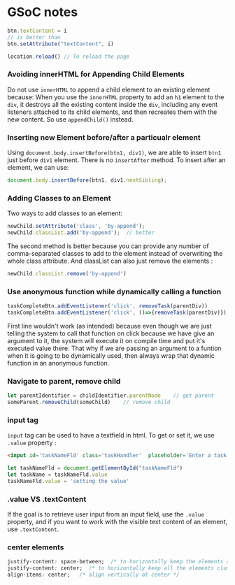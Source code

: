 # GSoC notes

```javascript
btn.textContent = i
// is better than 
btn.setAttribute("textContent", i)
```
```javascript
location.reload() // To reload the page
```


### Avoiding innerHTML for Appending Child Elements
Do not use `innerHTML` to append a child element to an existing element because:
When you use the `innerHTML` property to add an `h1` element to the `div`, 
it destroys all the existing content inside the `div`, 
including any event listeners attached to its child elements, and then recreates them with the new content.
So use `appendChild()` instead.


### Inserting new Element before/after a particualr element
Using `document.body.insertBefore(btn1, div1)`, we are able to insert `btn1` just before `div1` element.
There is no `insertAfter` method. To insert after an element, we can use:
```javascript
document.body.insertBefore(btn1, div1.nextSibling);
```


### Adding Classes to an Element
Two ways to add classes to an element:
```javascript
newChild.setAttribute('class', 'by-append');
newChild.classList.add('by-append');  // better
```
The second method is better because you can provide any number of comma-separated classes to add to the element instead of overwriting the whole class attribute. And classList can also just remove the elements :
```javascript
newChild.classList.remove('by-append')
```


### Use anonymous function while dynamically calling a function
```javascript
taskCompleteBtn.addEventListener('click', removeTask(parentDiv))
taskCompleteBtn.addEventListener('click', ()=>{removeTask(parentDiv)})
```
First line wouldn't work (as intended) because even though we are just telling the system to call that function on click because we have give an argument to it, the system will execute it on compile time and put it's executed value there. That why if we are passing an argument to a funtion when it is going to be dynamically used, then always wrap that dynamic function in an anonymous function.


### Navigate to parent, remove child
```javascript
let parentIdentifier = childIdentifier.parentNode    // get parent
someParent.removeChild(someChild)    // remove child
```


### input tag
`input` tag can be used to have a textfield in html. To get or set it, we use `.value` property :
```html
<input id='taskNameFld' class='taskHandler'  placeholder='Enter a task...'>
```
```javascript
let taskNameFld = document.getElementById("taskNameFld")
let taskName = taskNameFld.value
taskNameFld.value = 'setting the value'
```


### .value VS .textContent
If the goal is to retrieve user input from an input field, use the `.value` property, and if you want to work with the visible text content of an element, use `.textContent`.


### center elements
```css
justify-content: space-between;  /* to horizontally keep the elements at same distance */
justify-content: center;  /* to horizontally keep all the elements clumped at center of parent */
align-items: center;   /* align vertically at center */
```